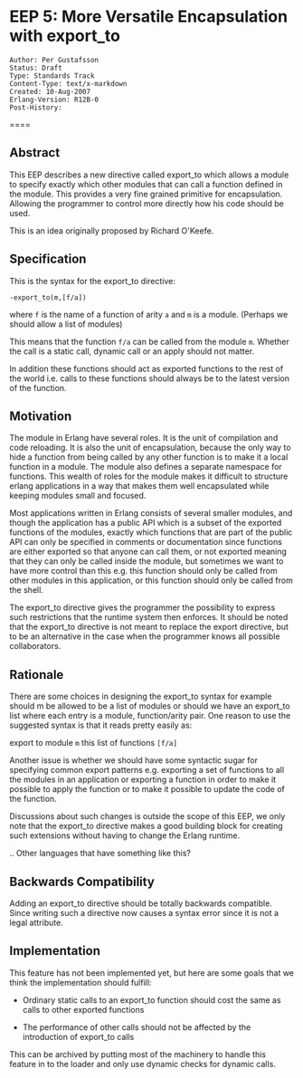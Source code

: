 EEP 5: More Versatile Encapsulation with export_to
====

    Author: Per Gustafsson
    Status: Draft
    Type: Standards Track
    Content-Type: text/x-markdown
    Created: 10-Aug-2007
    Erlang-Version: R12B-0
    Post-History: 

====

Abstract
--------

This EEP describes a new directive called export_to which allows a
module to specify exactly which other modules that can call a function
defined in the module. This provides a very fine grained primitive for
encapsulation. Allowing the programmer to control more directly how
his code should be used.

This is an idea originally proposed by Richard O'Keefe. 

Specification
-------------

This is the syntax for the export_to directive:

``-export_to(m,[f/a])``

where `f` is the name of a function of arity `a` and `m` is a
module. (Perhaps we should allow a list of modules)

This means that the function `f/a` can be called from the module
`m`. Whether the call is a static call, dynamic call or an apply should
not matter.

In addition these functions should act as exported functions to the
rest of the world i.e. calls to these functions should always be to
the latest version of the function.

Motivation
----------

The module in Erlang have several roles. It is the unit of compilation
and code reloading. It is also the unit of encapsulation, because the
only way to hide a function from being called by any other function is
to make it a local function in a module. The module also defines a
separate namespace for functions. This wealth of roles for the module
makes it difficult to structure erlang applications in a way that
makes them well encapsulated while keeping modules small and focused.

Most applications written in Erlang consists of several smaller
modules, and though the application has a public API which is a subset
of the exported functions of the modules, exactly which functions that
are part of the public API can only be specified in comments or
documentation since functions are either exported so that anyone can
call them, or not exported meaning that they can only be called inside
the module, but sometimes we want to have more control than this
e.g. this function should only be called from other modules in this
application, or this function should only be called from the shell.

The export_to directive gives the programmer the possibility to
express such restrictions that the runtime system then enforces. It
should be noted that the export_to directive is not meant to replace
the export directive, but to be an alternative in the case when the
programmer knows all possible collaborators.

Rationale 
---------

There are some choices in designing the export_to syntax for example
should m be allowed to be a list of modules or should we have an
export_to list where each entry is a module, function/arity pair. One
reason to use the suggested syntax is that it reads pretty easily as:

export to module `m` this list of functions `[f/a]`

Another issue is whether we should have some syntactic sugar for
specifying common export patterns e.g. exporting a set of functions to
all the modules in an application or exporting a function in order to
make it possible to apply the function or to make it possible to
update the code of the function.

Discussions about such changes is outside the scope of this EEP, we
only note that the export_to directive makes a good building block for
creating such extensions without having to change the Erlang runtime.

  .. Other languages that have something like this? 

Backwards Compatibility
-----------------------

Adding an export_to directive should be totally backwards
compatible. Since writing such a directive now causes a syntax error
since it is not a legal attribute.

Implementation
--------------

This feature has not been implemented yet, but here are some goals
that we think the implementation should fulfill:

* Ordinary static calls to an export_to function should cost the same
  as calls to other exported functions

* The performance of other calls should not be affected by the
  introduction of export_to calls

This can be archived by putting most of the machinery to handle this
feature in to the loader and only use dynamic checks for dynamic
calls.
